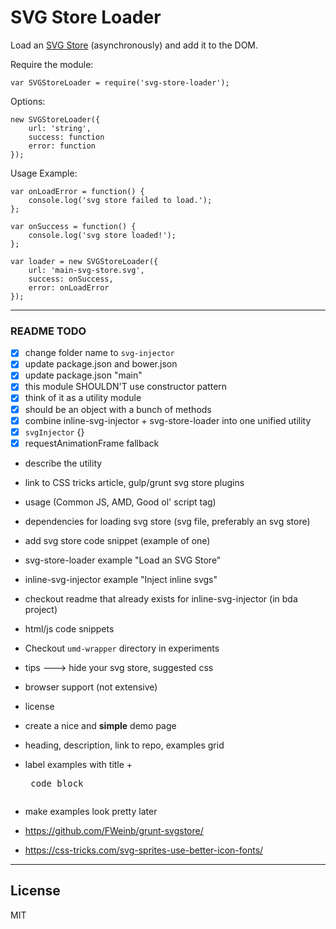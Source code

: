 

# SVG Store Loader

Load an [SVG Store](#) (asynchronously) and add it to the DOM.

Require the module:

    var SVGStoreLoader = require('svg-store-loader');


Options:

    new SVGStoreLoader({
        url: 'string',
        success: function
        error: function
    });


Usage Example:
    
    var onLoadError = function() {
        console.log('svg store failed to load.');
    };

    var onSuccess = function() {
        console.log('svg store loaded!');
    };

    var loader = new SVGStoreLoader({
        url: 'main-svg-store.svg',
        success: onSuccess,
        error: onLoadError
    });


***

### README TODO

* [x] change folder name to `svg-injector`
* [x] update package.json and bower.json
* [x] update package.json "main"
* [x] this module SHOULDN'T use constructor pattern
* [x] think of it as a utility module
* [x] should be an object with a bunch of methods
* [x] combine inline-svg-injector + svg-store-loader into one unified utility
* [x] `svgInjector` {}
* [x] requestAnimationFrame fallback 

* describe the utility
* link to CSS tricks article, gulp/grunt svg store plugins
* usage (Common JS, AMD, Good ol' script tag)
* dependencies for loading svg store (svg file, preferably an svg store)
* add svg store code snippet (example of one)
* svg-store-loader example "Load an SVG Store"
* inline-svg-injector example "Inject inline svgs"
* checkout readme that already exists for inline-svg-injector (in bda project)
* html/js code snippets
* Checkout `umd-wrapper` directory in experiments
* tips ---> hide your svg store, suggested css
* browser support (not extensive)
* license

* create a nice and **simple** demo page
* heading, description, link to repo, examples grid
* label examples with title + <pre> code block
* make examples look pretty later


* https://github.com/FWeinb/grunt-svgstore/
* https://css-tricks.com/svg-sprites-use-better-icon-fonts/


***

## License

MIT

